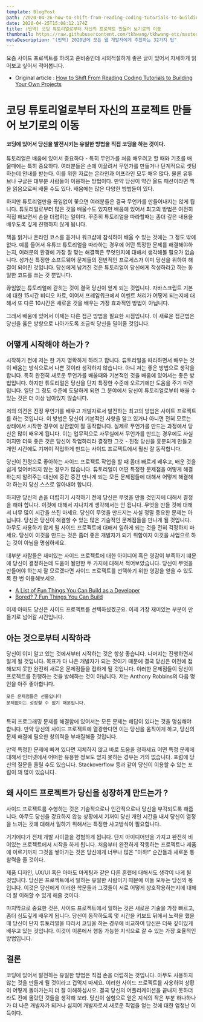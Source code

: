 ```yaml
---
template: BlogPost
path: /2020-04-26-how-to-shift-from-reading-coding-tutorials-to-building-your-own-projects-korean-translation
date: 2020-04-25T15:08:12.174Z
title: (번역) 코딩 튜토리얼로부터 자신의 프로젝트 만들어 보기로의 이동
thumbnail: https://raw.githubusercontent.com/tkhwang/tkhwang-etc/master/img/2020/04/photo-1521650775848-620150d73160.jpeg
metaDescription: "(번역) 2020년에 모든 웹 개발자에게 추천하는 32가지 팁"
---
```


요즘 사이드 프로젝트를 하려고 준비중인데 시의적절하게 좋은 글이 있어서 자세하게 읽어보고 싶어서 적어봅니다.

* Original article : [How to Shift From Reading Coding Tutorials to Building Your Own Projects](https://medium.com/better-programming/how-to-shift-from-reading-coding-tutorials-to-building-your-own-projects-a05e3d6e270c)

# 코딩 튜토리얼로부터 자신의 프로젝트 만들어 보기로의 이동

#### 코딩에 있어서 당신을 발전시키는 유일한 방법을 직접 코딩을 하는 것이다.

튜토리얼은 배움에 있어서 중요하다 - 특히 무언가를 처음 배우려고 할 때와 기초를 배울때에는 특히 중요하다. 여러분들은 손에 이끌려서 무언가를 만들거나 단계적으로 셋팅하는데 안내를 받는다. 이를 위한 자료는 온라인과 어프라인 모두 매우 많다. 물론 유튜브나 구글은 대부분 사람들이 이용하는 방법이다. 만약 당신이 약간 올드 패션이라면 책을 읽음으로써 배울 수도 있다. 배움에는 많은 다양한 방법들이 있다.

하지만 튜토리얼만을 끊임없이 쫓으면 여러분들은 결국 무언가를 만들어내지는 않게 됩니다. 튜토리얼로부터 많은 것을 배울수도 있지만 배움에 있어서 최고의 방법은 여전히 직접 해보면서 손을 더럽히는 일이다. 꾸준히 튜토리얼을 따라할때는 좀더 깊은 내용을 배우도록 깊게 진행하지 않게 됩니다.

책을 읽거나 온라인 코스를 듣거나 워크샵에 참석하여 배울 수 있는 것에는 그 정도 밖에 없다. 예를 들어서 유튜브 튜토리얼을 따라하는 경우에 어떤 특정한 문제를 해결해야하는지, 여러분의 환경에 가장 잘 맞는 해결책은 무엇인지에 대해서 생각해볼 필요가 없습니다. 성가신 특정한 소프트웨어 문제들의 전반적인 프로세스가 이미 당신을 위하여 해결이 되어진 것입니다. 당신에게 남겨진 것은 튜토리얼이 당신에게 작성하라고 하는 동일한 코드를 쓰는 것 뿐입니다.

끊임없는 튜토리얼에 갇히는 것이 결국 당신이 얻게 되는 것입니다. 자바스크립트 기본에 대한 15시간 비디오 자료, 이어서 프레임워크에서 이벤트 처리가 어떻게 되는지에 대해서 또 다른 10시간은 새로운 것을 배우는 가장 효과적인 방법이 아닙니다.

그래서 배움에 있어서 이제는 다른 접근 방법을 필요한 시점입니다. 이 새로운 접근법은 당신을 옳은 방향으로 나아가도록 조금씩 당신을 밀어줄 것입니다.

## 어떻게 시작해야 하는가 ?

시작하기 전에 저는 한 가지 명확하게 하려고 합니다. 튜토리얼을 따라하면서 배우는 것이 배움는 방식으로서 나쁜 것이라 생각하지 않습니다. 아니 저는 좋은 방법으로 생각을 합니다. 특히 완전히 새로운 무언가를 배울때와 기본적인 것을 배움에 있어서는 좋은 방법입니다. 하지만 튜토리얼은 당신을 단지 특정한 수준에 오르기에만 도움을 주기 마련입니다. 일단 그 정도 수준에 도달하게 되면 그 분야에서 당신이 튜토리얼로부터 배울 수 있는 것은 더 이상 남아있지 않습니다.

저의 의견은 진정 무언가를 배우고 개발자로서 발전하는 최고의 방법은 사이트 프로젝트를 하는 것입니다. 이 방법은 당신이 기본적인 사항을 알고 있거나 아니면 전혀 모르는 상태에서 시작한 경우에 상관없이 잘 동작합니다. 실제로 무언가를 만드는 과정에서 당신은 많이 배우게 됩니다. 이는 업무적으로 사무실에서 무언가를 만드는 경우에도 사실이지만 더욱 좋은 것은 당신이 작업하리라 결정한 그것 - 진정 당신을 흥분되게 만들고 개인 시간에도 기꺼이 작업하게 만드는 사이드 프로젝트에서 훨씬 잘 동작합니다.

당신이 진정으로 좋아하는 사이드 프로젝트 작업을 할 때 좀더 빠르게 배우고, 배운 것을 쉽게 잊어버리지 않는 경우가 많습니다. 튜토리얼이 어떤 특정한 문제점을 어떻게 해결하는지 알려주는 대신에 중간 중간 만나게 되는 모든 문제점들에 대해서 어떻게 해결해야 하는지 당신 스스로 알아내야 합니다.

하지만 당신의 손을 더럽히기 시작하기 전에 당신은 무엇을 만들 것인지에 대해서 결정을 해야 합니다. 이것에 대해서 지나치게 생각해서는 안 됩니다. 무엇을 만들 것에 대해서 너무 많이 시간을 쓰진 마세요. 당신이 무엇을 만드지는 사실 정말 중요한 문제는 아닙니다. 당신은 당신이 해결할 수 있는 많은 기술적인 문제점들을 만나게 될 것입니다. 아무도 사용하기 않게 될 사이드 프로젝트에 대해서 일하게 되는 것을 전혀 걱정하지 마세요. 당신이 이것을 만드는 것은 좀더 좋은 개발자가 되기 위함이지 이것을 사업으로 하는 것이 아님을 명심하세요.

대부분 사람들은 재미있는 사이드 프로젝트에 대한 아이디어 혹은 영감이 부족하기 떄문에 당신이 결정하는데 도움이 될만한  두 가지에 대해서 적어보았습니다. 당신이 무엇을 만들어야 하는지 잘 모르겠다면 사이드 프로젝트를 선택하기 위한 영감을 얻을 수 있도록 한 번 이용해보세요.

* [A List of Fun Things You Can Build as a Developer](https://medium.com/better-programming/a-list-of-fun-things-you-can-build-as-a-developer-bc07fd21c6e3)
* [Bored? 7 Fun Things You Can Build](https://medium.com/better-programming/bored-7-fun-things-you-can-build-91833439b5d4)

이제 아마도 당신은 사이드 프로젝트를 선택하셨겠군요. 이제 가장 재미있는 부분이 만들기로 넘어갈 시간입니다.

## 아는 것으로부터 시작하라

당신이 이미 알고 있는 것에서부터 시작하는 것은 항상 좋습니다. 나머지는 진행하면서 알게 될 것입니다. 목표가 다 나은 개발자가 되는 것이기 때문에 결국 당신은 이전에 접해보지 못한 완전히 새로운 문제점들을 접하게 될 것입니다. 이러한 문제점들이 당신이 프로젝트를 진행하는 것을 방해하는 것이 아닙니다. 저는 Anthony Robbins의 다음 명언을 아주 좋아합니다.

```
모든 문제점들은 선물입니다
문제없이는 성장할 수 없기 때문입니다.
```

<br />
특히 프로그래밍 문제를 해결함에 있어서는 모든 문제는 해답이 있다는 것을 명심해야 합니다. 만약 당신의 사이드 프로젝트에 열광한다면 이는 당신을 움직이게 하고, 당신의 문제 해결에 필요한 창의력을 부채질해줄 것입니다.

만약 특정한 문제에 빠져 있다면 지체하지 않고 바로 도움을 청하세요 어떤 특정 문제에 대해서 인터넷에서 어떠한 유용한 정보도 얻지 못하는 경우는 거의 없습니다. 포럼에 당신의 질문을 올릴 수도 있습니다. Stackoverflow 등과 같이 당신이 이용할 수 있는 포럼이 꽤 많이 있습니다.

## 왜 사이드 프로젝트가 당신을 성장하게 만드는가 ?

사이드 프로젝트를 수행하는 것은 기술적으로나 인간적으로나 당신을 부각되도록 해줍니다. 아무도 당신을 강요하지 않능 상황에서 기꺼이 당신 개인 시간을 내서 당신이 열정을 느끼는 것에 대해서 일하기 위해서는 특정한 사고방식이 필요합니다.

거기에다가 전체 개발 사이클을 경험하게 됩니다. 단지 아이디어만을 가지고 완전히 비어있는 프로젝트에서 시작을 하게 됩니다. 처음부터 완전하게 작동하는 프로젝트나 제품에 이르기까지 그것을 쌓아가는 것은 당신에게 너무나 많은 "아하!" 순간들과 새로운 통찰력을 줄 것이다.

제품 디자인, UX/UI 혹은 아마도 마케팅과 같은 다른 훈련에 대해서도 생각이 나게 될 것입니다. 당신은 프로젝트에서 일하는 유일한 사람이기 때문에 이들 모두는 당신의 몫입니다. 이것은 당신에게 이러한 학문들과 그것들이 서로 어떻게 상호작용하는지에 대해 더 잘 이해할 수 있게 해줄 것이다.

마지막으로 중요한 것은, 사이드 프로젝트에서 일하는 것은 새로운 기술을 가장 빠르고, 좀더 심도깊게 배우게 됩니다. 당신이 동작하도록 몇 시간을 키보드 뒤에서 노력을 했을때 당신이 단지 튜토리얼을 따라서 코딩을 하는 경우에 비교하여 당신은 더욱 깊이있게 배우고 있는 것입니다. 이것이 이론에서 행동 가능한 지식으로 갈 수 있는 가장 효율적인 방법입니다.

## 결론

코딩에 있어서 발전하는 유일한 방법은 직접 손을 더럽히는 것입니다. 아무도 사용하지 않는 것을 만들게 될 것이라고 겁먹지 마세요. 이러한 사이드 프로젝트를 사용하여 상황이 어떻게 돌아가는지 더 잘 이해하십시오. 결국 당신의 어플리케이션을 끝내지 못하더라도 전에 몰랐던 것들을 생각해 보라. 당신이 실험으로 얻은 지식의 작은 부분 하나하나가 더 나은 개발자가 되거나 심지어 개발자로서 새로운 직업을 얻는 것에 대한 엄청난 이득이다.
